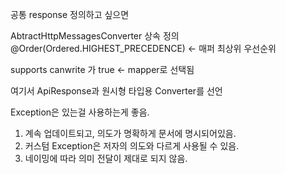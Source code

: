 공통 response 정의하고 싶으면

AbtractHttpMessagesConverter 상속 정의
@Order(Ordered.HIGHEST_PRECEDENCE) <- 매퍼 최상위 우선순위

supports canwrite 가 true <- mapper로 선택됨

여기서 ApiResponse<T>과 원시형 타입용 Converter를 선언


Exception은 있는걸 사용하는게 좋음.
1. 계속 업데이트되고, 의도가 명확하게 문서에 명시되어있음.
2. 커스텀 Exception은 저자의 의도와 다르게 사용될 수 있음. 
3. 네이밍에 따라 의미 전달이 제대로 되지 않음.